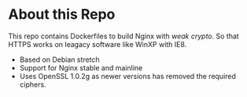 # About this Repo

This repo contains Dockerfiles to build Nginx with *weak crypto*. So that HTTPS works on leagacy software like WinXP with IE8.

- Based on Debian stretch
- Support for Nginx stable and mainline
- Uses OpenSSL 1.0.2g as newer versions has removed the required ciphers.
